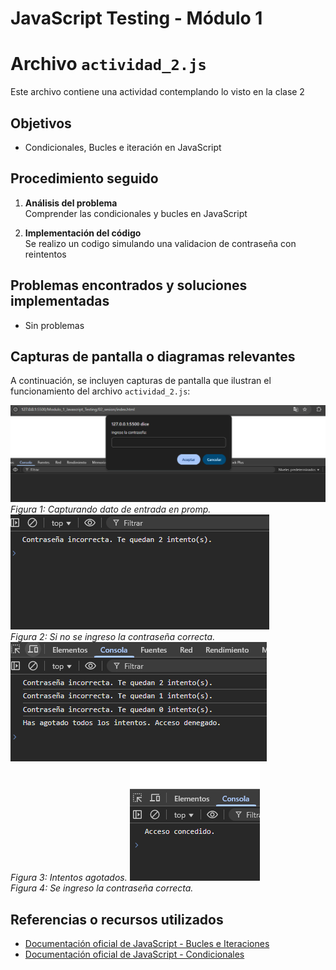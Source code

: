 # JavaScript Testing - Módulo 1


# Archivo `actividad_2.js`

Este archivo contiene una actividad contemplando lo visto en la clase 2

## Objetivos 

- Condicionales, Bucles e iteración en JavaScript

## Procedimiento seguido

1. **Análisis del problema**  
   Comprender las condicionales y bucles en JavaScript

2. **Implementación del código**  
    Se realizo un codigo simulando una validacion de contraseña con reintentos


## Problemas encontrados y soluciones implementadas

- Sin problemas

## Capturas de pantalla o diagramas relevantes

A continuación, se incluyen capturas de pantalla que ilustran el funcionamiento del archivo `actividad_2.js`:

![Salida de pruebas](Capturas/img1.png)  
*Figura 1: Capturando dato de entrada en promp.*
![Salida de pruebas](Capturas/img2.png)  
*Figura 2: Si no se ingreso la contraseña correcta.*
![Salida de pruebas](Capturas/img3.png)  
*Figura 3: Intentos agotados.*
![Salida de pruebas](Capturas/img4.png)  
*Figura 4: Se ingreso la contraseña correcta.*

## Referencias o recursos utilizados

- [Documentación oficial de JavaScript - Bucles e Iteraciones](https://developer.mozilla.org/es/docs/Web/JavaScript/Guide/Loops_and_iteration)
- [Documentación oficial de JavaScript - Condicionales](https://developer.mozilla.org/es/docs/Learn_web_development/Core/Scripting/Conditionals)

